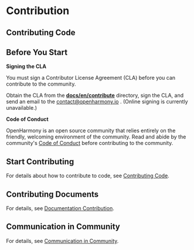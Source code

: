 # Contribution<a name="EN-US_TOPIC_0000001055208082"></a>

## Contributing Code<a name="en-us_topic_0000001053868136_section10170447161315"></a>

## Before You Start<a name="en-us_topic_0000001053868136_section2734837154520"></a>

**Signing the CLA**

You must sign a Contributor License Agreement \(CLA\) before you can contribute to the community.

Obtain the CLA from the  [**docs/en/contribute**](https://gitee.com/openharmony/docs/tree/master/en/contribute)  directory, sign the CLA, and send an email to the [contact@openharmony.io](mailto:contact@openharmony.io) . \(Online signing is currently unavailable.\)

**Code of Conduct**

OpenHarmony is an open source community that relies entirely on the friendly, welcoming environment of the community. Read and abide by the community's  [Code of Conduct](code-of-conduct.md#EN-US_TOPIC_0000001055368056)  before contributing to the community.

## Start Contributing<a name="en-us_topic_0000001053868136_section184321756134618"></a>

For details about how to contribute to code, see  [Contributing Code](contributing-code.md#EN-US_TOPIC_0000001055088095).

## Contributing Documents<a name="en-us_topic_0000001053868136_section11234185012131"></a>

For details, see  [Documentation Contribution](documentation-contribution.md).

## Communication in Community<a name="en-us_topic_0000001053868136_section98614457153"></a>

For details, see  [Communication in Community](communication-in-community.md#EN-US_TOPIC_0000001054608107).

